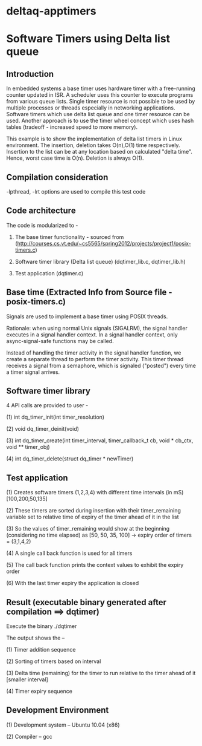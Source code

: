 # deltaq-apptimers

Software Timers using Delta list queue
======================================

Introduction  
------------
In embedded systems a base timer uses hardware timer with a free-running counter updated in ISR. A scheduler uses this counter to execute programs from various queue lists.
Single timer resource is not possible to be used by multiple processes or threads especially in networking applications. Software timers which use delta list queue and one timer resource can be used. Another approach is to use the timer wheel concept which uses hash tables (tradeoff - increased speed to more memory).

This example is to show the implementation of delta list timers in Linux environment.
The insertion, deletion takes O(n),O(1) time respectively. 
Insertion to the list can be at any location based on calculated "delta time". Hence, worst case time is O(n). Deletion is always O(1).

Compilation consideration
-------------------------
 -lpthread, -lrt options are used to compile this test code


Code architecture
-----------------
The code is modularized to -
 
 1) The base timer functionality - sourced from (http://courses.cs.vt.edu/~cs5565/spring2012/projects/project1/posix-timers.c)
 
 2) Software timer library (Delta list queue) (dqtimer_lib.c, dqtimer_lib.h)
 
 3) Test application (dqtimer.c)
 
 
Base time (Extracted Info from Source file - posix-timers.c)
------------------------------------------------------------
Signals are used to implement a base timer using POSIX threads.

Rationale: when using normal Unix signals (SIGALRM), the signal handler executes in a signal handler context.  In a signal handler context, only async-signal-safe functions may be called.  

Instead of handling the timer activity in the signal handler function, we create a separate thread to perform the timer activity. This timer thread receives a signal from a semaphore, which is signaled ("posted") every time a timer signal arrives.



Software timer library
----------------------
4 API calls are provided to user -

(1) int dq_timer_init(int timer_resolution)

(2) void dq_timer_deinit(void)

(3) int dq_timer_create(int timer_interval, timer_callback_t cb, void * cb_ctx, void ** timer_obj)

(4) int dq_timer_delete(struct dq_timer * newTimer)


Test application
----------------
(1) Creates software timers (1,2,3,4) with different time intervals (in mS) [100,200,50,135]

(2) These timers are sorted during insertion with their timer_remaining variable set to relative time of expiry of the timer ahead of it in the list

(3) So the values of timer_remaining would show at the beginning (considering no time elapsed) as [50, 50, 35, 100] -> expiry order of timers = (3,1,4,2)

(4) A single call back function is used for all timers

(5) The call back function prints the context values to exhibit the expiry order

(6) With the last timer expiry the application is closed


Result (executable binary generated after compilation ==> dqtimer)
------------------------------------------------------------------
Execute the binary
./dqtimer

The output shows the –

(1) Timer addition sequence

(2) Sorting of timers based on interval

(3) Delta time (remaining) for the timer to run relative to the timer ahead of it [smaller interval]

(4) Timer expiry sequence


Development Environment
-----------------------
(1) Development system – Ubuntu 10.04 (x86)

(2) Compiler – gcc
